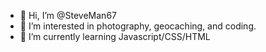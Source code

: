 - 👋 Hi, I’m @SteveMan67
- 👀 I’m interested in photography, geocaching, and coding.
- 🌱 I’m currently learning Javascript/CSS/HTML

<!---
SteveMan67/SteveMan67 is a ✨ special ✨ repository because its `README.md` (this file) appears on your GitHub profile.
You can click the Preview link to take a look at your changes.
--->
